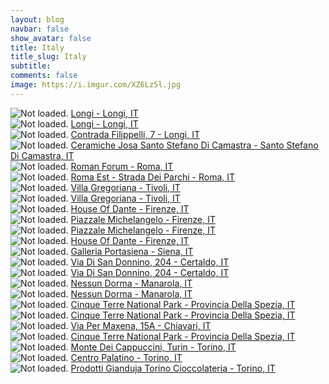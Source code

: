 ```yaml
---
layout: blog
navbar: false
show_avatar: false
title: Italy
title_slug: Italy
subtitle: 
comments: false
image: https://i.imgur.com/XZ6Lz5l.jpg
---
```


<div class="img-container">
  <img src="https://i.imgur.com/ae7oWOz.jpg" alt="Not loaded." class="center-block">
  <a href="https://www.google.com/maps/search/?api=1&query=38.0269778,14.7535639" target="_blank">
    <span class="img-caption-corner" style="display: inline;">Longi - Longi, IT</span>
  </a>  
</div> 


<div class="img-container">
  <img src="https://i.imgur.com/wZE25vk.jpg" alt="Not loaded." class="center-block">
  <a href="https://www.google.com/maps/search/?api=1&query=38.0266222,14.7537611" target="_blank">
    <span class="img-caption-corner" style="display: inline;">Longi - Longi, IT</span>
  </a>  
</div> 


<div class="img-container">
  <img src="https://i.imgur.com/AWeOF3x.jpg" alt="Not loaded." class="center-block">
  <a href="https://www.google.com/maps/search/?api=1&query=38.0240138,14.7481314" target="_blank">
    <span class="img-caption-corner" style="display: inline;">Contrada Filippelli, 7 - Longi, IT</span>
  </a>  
</div> 


<div class="img-container">
  <img src="https://i.imgur.com/mRFVBCH.jpg" alt="Not loaded." class="center-block">
  <a href="https://www.google.com/maps/search/?api=1&query=38.0130516,14.3550794" target="_blank">
    <span class="img-caption-corner" style="display: inline;">Ceramiche Josa Santo Stefano Di Camastra - Santo Stefano Di Camastra, IT</span>
  </a>  
</div> 


<div class="img-container">
  <img src="https://i.imgur.com/Ac08Zco.jpg" alt="Not loaded." class="center-block">
  <a href="https://www.google.com/maps/search/?api=1&query=41.8914038,12.4867826" target="_blank">
    <span class="img-caption-corner" style="display: inline;">Roman Forum - Roma, IT</span>
  </a>  
</div> 


<div class="img-container">
  <img src="https://i.imgur.com/6b01pgp.jpg" alt="Not loaded." class="center-block">
  <a href="https://www.google.com/maps/search/?api=1&query=41.9186826,12.6626757" target="_blank">
    <span class="img-caption-corner" style="display: inline;">Roma Est - Strada Dei Parchi - Roma, IT</span>
  </a>  
</div> 


<div class="img-container">
  <img src="https://i.imgur.com/kaQMocY.jpg" alt="Not loaded." class="center-block">
  <a href="https://www.google.com/maps/search/?api=1&query=41.9656528,12.8003694" target="_blank">
    <span class="img-caption-corner" style="display: inline;">Villa Gregoriana - Tivoli, IT</span>
  </a>  
</div> 


<div class="img-container">
  <img src="https://i.imgur.com/piS9LbS.jpg" alt="Not loaded." class="center-block">
  <a href="https://www.google.com/maps/search/?api=1&query=41.9667556,12.8040111" target="_blank">
    <span class="img-caption-corner" style="display: inline;">Villa Gregoriana - Tivoli, IT</span>
  </a>  
</div> 


<div class="img-container">
  <img src="https://i.imgur.com/XZ6Lz5l.jpg" alt="Not loaded." class="center-block">
  <a href="https://www.google.com/maps/search/?api=1&query=43.7656556,11.2584361" target="_blank">
    <span class="img-caption-corner" style="display: inline;">House Of Dante - Firenze, IT</span>
  </a>  
</div> 


<div class="img-container">
  <img src="https://i.imgur.com/y0W6t9Y.jpg" alt="Not loaded." class="center-block">
  <a href="https://www.google.com/maps/search/?api=1&query=43.7632111,11.2640944" target="_blank">
    <span class="img-caption-corner" style="display: inline;">Piazzale Michelangelo - Firenze, IT</span>
  </a>  
</div> 


<div class="img-container">
  <img src="https://i.imgur.com/5fg71cU.jpg" alt="Not loaded." class="center-block">
  <a href="https://www.google.com/maps/search/?api=1&query=43.7632722,11.2641250" target="_blank">
    <span class="img-caption-corner" style="display: inline;">Piazzale Michelangelo - Firenze, IT</span>
  </a>  
</div> 


<div class="img-container">
  <img src="https://i.imgur.com/FMOwk8m.jpg" alt="Not loaded." class="center-block">
  <a href="https://www.google.com/maps/search/?api=1&query=43.7665472,11.2587667" target="_blank">
    <span class="img-caption-corner" style="display: inline;">House Of Dante - Firenze, IT</span>
  </a>  
</div> 


<div class="img-container">
  <img src="https://i.imgur.com/vrG62JM.jpg" alt="Not loaded." class="center-block">
  <a href="https://www.google.com/maps/search/?api=1&query=43.3681146,11.2930972" target="_blank">
    <span class="img-caption-corner" style="display: inline;">Galleria Portasiena - Siena, IT</span>
  </a>  
</div> 


<div class="img-container">
  <img src="https://i.imgur.com/gsBy2rT.jpg" alt="Not loaded." class="center-block">
  <a href="https://www.google.com/maps/search/?api=1&query=43.5403635,11.1234066" target="_blank">
    <span class="img-caption-corner" style="display: inline;">Via Di San Donnino, 204 - Certaldo, IT</span>
  </a>  
</div> 


<div class="img-container">
  <img src="https://i.imgur.com/tQ3IjlU.jpg" alt="Not loaded." class="center-block">
  <a href="https://www.google.com/maps/search/?api=1&query=43.5403635,11.1234066" target="_blank">
    <span class="img-caption-corner" style="display: inline;">Via Di San Donnino, 204 - Certaldo, IT</span>
  </a>  
</div> 


<div class="img-container">
  <img src="https://i.imgur.com/LHIXdW4.jpg" alt="Not loaded." class="center-block">
  <a href="https://www.google.com/maps/search/?api=1&query=44.0985973,9.7371432" target="_blank">
    <span class="img-caption-corner" style="display: inline;">Nessun Dorma - Manarola, IT</span>
  </a>  
</div> 


<div class="img-container">
  <img src="https://i.imgur.com/WkHgvAN.jpg" alt="Not loaded." class="center-block">
  <a href="https://www.google.com/maps/search/?api=1&query=44.0985973,9.7371432" target="_blank">
    <span class="img-caption-corner" style="display: inline;">Nessun Dorma - Manarola, IT</span>
  </a>  
</div> 


<div class="img-container">
  <img src="https://i.imgur.com/yalVIYh.jpg" alt="Not loaded." class="center-block">
  <a href="https://www.google.com/maps/search/?api=1&query=44.1348834,9.6812025" target="_blank">
    <span class="img-caption-corner" style="display: inline;">Cinque Terre National Park - Provincia Della Spezia, IT</span>
  </a>  
</div> 


<div class="img-container">
  <img src="https://i.imgur.com/UqtgilA.jpg" alt="Not loaded." class="center-block">
  <a href="https://www.google.com/maps/search/?api=1&query=44.1349502,9.7000795" target="_blank">
    <span class="img-caption-corner" style="display: inline;">Cinque Terre National Park - Provincia Della Spezia, IT</span>
  </a>  
</div> 


<div class="img-container">
  <img src="https://i.imgur.com/5gFEUlD.jpg" alt="Not loaded." class="center-block">
  <a href="https://www.google.com/maps/search/?api=1&query=44.3322967,9.3183997" target="_blank">
    <span class="img-caption-corner" style="display: inline;">Via Per Maxena, 15A - Chiavari, IT</span>
  </a>  
</div> 


<div class="img-container">
  <img src="https://i.imgur.com/fNmS6pm.jpg" alt="Not loaded." class="center-block">
  <a href="https://www.google.com/maps/search/?api=1&query=44.1340556,9.7084833" target="_blank">
    <span class="img-caption-corner" style="display: inline;">Cinque Terre National Park - Provincia Della Spezia, IT</span>
  </a>  
</div> 


<div class="img-container">
  <img src="https://i.imgur.com/5xOXwOY.jpg" alt="Not loaded." class="center-block">
  <a href="https://www.google.com/maps/search/?api=1&query=45.0599028,7.6973778" target="_blank">
    <span class="img-caption-corner" style="display: inline;">Monte Dei Cappuccini, Turin - Torino, IT</span>
  </a>  
</div> 


<div class="img-container">
  <img src="https://i.imgur.com/mnGQ2TF.jpg" alt="Not loaded." class="center-block">
  <a href="https://www.google.com/maps/search/?api=1&query=45.0773694,7.6834611" target="_blank">
    <span class="img-caption-corner" style="display: inline;">Centro Palatino - Torino, IT</span>
  </a>  
</div> 


<div class="img-container">
  <img src="https://i.imgur.com/F9AwAcw.jpg" alt="Not loaded." class="center-block">
  <a href="https://www.google.com/maps/search/?api=1&query=45.0728083,7.6821500" target="_blank">
    <span class="img-caption-corner" style="display: inline;">Prodotti Gianduja Torino Cioccolateria - Torino, IT</span>
  </a>  
</div> 

